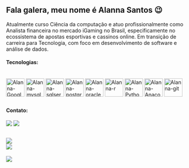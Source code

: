 ## Fala galera, meu nome é Alanna Santos 😉

Atualmente curso Ciência da computação e atuo profissionalmente como Analista financeira no mercado iGaming no Brasil, especificamente no ecossistema de apostas esportivas e cassinos online.
Em transição de carreira para Tecnologia, com foco em desenvolvimento de software e análise de dados.


#### Tecnologias:
<div style="display: inline_block"><br>
  <img align="center" alt="Alanna-Google-Cloud" height="50" width="50" src="https://cdn.jsdelivr.net/gh/devicons/devicon/icons/googlecloud/googlecloud-original.svg">
   <img align="center" alt="Alanna-mysql" height="50" width="50" src="https://cdn.jsdelivr.net/gh/devicons/devicon/icons/mysql/mysql-original.svg">
  <img align="center" alt="Alanna-sqlserver" height="50" width="50" src="https://cdn.jsdelivr.net/gh/devicons/devicon/icons/microsoftsqlserver/microsoftsqlserver-plain.svg">
  <img align="center" alt="Alanna-postgre" height="50" width="50" src="https://cdn.jsdelivr.net/gh/devicons/devicon/icons/postgresql/postgresql-original.svg">
  <img align="center" alt="Alanna-oracle" height="50" width="50" src="https://w7.pngwing.com/pngs/364/878/png-transparent-oracle-database-cloud-database-oracle-corporation-oracle-cloud-cloud-computing-text-logo-cloud-computing.png">
  <img align="center" alt="Alanna-r" height="50" width="50" src="https://upload.wikimedia.org/wikipedia/commons/thumb/1/1b/R_logo.svg/2560px-R_logo.svg.png">
  <img align="center" alt="Alanna-Python" height="50" width="50" src="https://cdn.jsdelivr.net/gh/devicons/devicon/icons/python/python-original.svg">
  <img align="center" alt="Alanna-Anaconda" height="50" width="50" src="https://www.anaconda.com/wp-content/uploads/2023/09/Screenshot-2023-09-08-at-7.04.57-PM.png">
  <img align="center" alt="Alanna-git" height="50" width="50" src="https://www.stickersdevs.com.br/wp-content/uploads/2015/03/git-stickers-adesivo-600x600.png"> 


 </div>


##
#### Contato:
<div> 
 <a href="https://www.linkedin.com/in/alanna-santos-8b6790283" target="_blank"><img src="https://img.shields.io/badge/-LinkedIn-%230077B5?style=for-the-badge&logo=linkedin&logoColor=white" target="_blank"></a> 
<a href = "mailto:alannacom2n@gmail.com"><img src="https://img.shields.io/badge/Gmail-D14836?style=for-the-badge&logo=gmail&logoColor=white" target="_blank"></a>
 
</div>

![](https://github-readme-stats.vercel.app/api?username=alannasant0s&theme=dark&hide_border=false&include_all_commits=true&count_private=false)<br/>
![](https://github-readme-stats.vercel.app/api/top-langs/?username=alannasant0s&theme=dark&hide_border=false&include_all_commits=true&count_private=false&layout=compact)
---
[![](https://visitcount.itsvg.in/api?id=alannasant0s&icon=0&color=0)](https://visitcount.itsvg.in)

          
          
